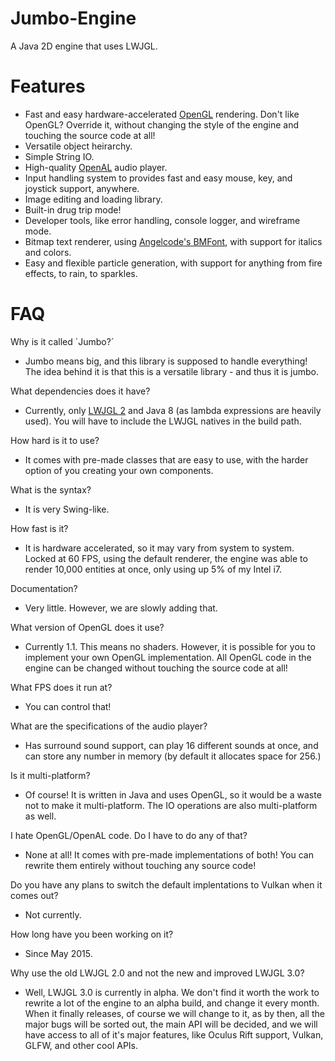 # Jumbo-Engine

A Java 2D engine that uses LWJGL.

# Features
* Fast and easy hardware-accelerated [OpenGL](https://www.opengl.org/) rendering. Don't like OpenGL? Override it, without changing the style of the engine and touching the source code at all!
* Versatile object heirarchy.
* Simple String IO.
* High-quality [OpenAL](https://www.openal.org/) audio player.
* Input handling system to provides fast and easy mouse, key, and joystick support, anywhere.
* Image editing and loading library.
* Built-in drug trip mode!
* Developer tools, like error handling, console logger, and wireframe mode.
* Bitmap text renderer, using [Angelcode's BMFont](http://www.angelcode.com/products/bmfont/), with support for italics and colors.
* Easy and flexible particle generation, with support for anything from fire effects, to rain, to sparkles.

# FAQ
Why is it called ´Jumbo?´
* Jumbo means big, and this library is supposed to handle everything! The idea behind it is that this is a versatile library - and thus it is jumbo.

What dependencies does it have?
* Currently, only [LWJGL 2](http://legacy.lwjgl.org/) and Java 8 (as lambda expressions are heavily used). You will have to include the LWJGL natives in the build path.

How hard is it to use?
* It comes with pre-made classes that are easy to use, with the harder option of you creating your own components.

What is the syntax?
* It is very Swing-like.

How fast is it?
* It is hardware accelerated, so it may vary from system to system. Locked at 60 FPS, using the default renderer, the engine was able to render 10,000 entities at once, only using up 5% of my Intel i7.

Documentation?
* Very little. However, we are slowly adding that.

What version of OpenGL does it use?
* Currently 1.1. This means no shaders. However, it is possible for you to implement your own OpenGL implementation. All OpenGL code in the engine can be changed without touching the source code at all!

What FPS does it run at?
* You can control that!

What are the specifications of the audio player?
* Has surround sound support, can play 16 different sounds at once, and can store any number in memory (by default it allocates space for 256.)

Is it multi-platform?
* Of course! It is written in Java and uses OpenGL, so it would be a waste not to make it multi-platform. The IO operations are also multi-platform as well.

I hate OpenGL/OpenAL code. Do I have to do any of that?
* None at all! It comes with pre-made implementations of both! You can rewrite them entirely without touching any source code!

Do you have any plans to switch the default implentations to Vulkan when it comes out?
* Not currently.

How long have you been working on it?
* Since May 2015.

Why use the old LWJGL 2.0 and not the new and improved LWJGL 3.0?
* Well, LWJGL 3.0 is currently in alpha. We don't find it worth the work to rewrite a lot of the engine to an alpha build, and change it every month. When it finally releases, of course we will change to it, as by then, all the major bugs will be sorted out, the main API will be decided, and we will have access to all of it's major features, like Oculus Rift support, Vulkan, GLFW, and other cool APIs.
